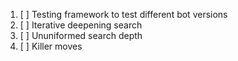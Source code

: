 1. [ ] Testing framework to test different bot versions
2. [ ] Iterative deepening search
3. [ ] Ununiformed search depth
4. [ ] Killer moves